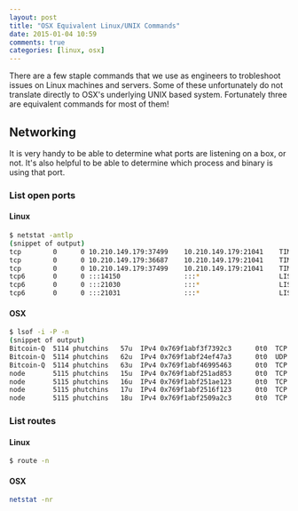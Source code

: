 ```yaml
---
layout: post
title: "OSX Equivalent Linux/UNIX Commands"
date: 2015-01-04 10:59
comments: true
categories: [linux, osx]
---
```


There are a few staple commands that we use as engineers to trobleshoot issues on Linux machines and servers. Some of these unfortunately do not translate directly to OSX's underlying UNIX based system. Fortunately three are equivalent commands for most of them!

## Networking
It is very handy to be able to determine what ports are listening on a box, or not. It's also helpful to be able to determine which process and binary is using that port.

### List open ports

#### Linux
```bash
$ netstat -antlp
(snippet of output)
tcp        0      0 10.210.149.179:37499    10.210.149.179:21041    TIME_WAIT   -
tcp        0      0 10.210.149.179:36687    10.210.149.179:21041    TIME_WAIT   -
tcp        0      0 10.210.149.179:37499    10.210.149.179:21041    TIME_WAIT   -
tcp6       0      0 :::14150                :::*                    LISTEN      14765/zabbix_agentd
tcp6       0      0 :::21030                :::*                    LISTEN      15751/bitcoind
tcp6       0      0 :::21031                :::*                    LISTEN      15751/bitcoind
```

#### OSX
```bash
$ lsof -i -P -n
(snippet of output)
Bitcoin-Q  5114 phutchins   57u  IPv4 0x769f1abf3f7392c3      0t0  TCP 10.0.0.13:59997->188.138.104.253:8333 (ESTABLISHED)
Bitcoin-Q  5114 phutchins   62u  IPv4 0x769f1abf24ef47a3      0t0  UDP *:*
Bitcoin-Q  5114 phutchins   63u  IPv4 0x769f1abf46995463      0t0  TCP 10.0.0.13:59354->185.53.131.187:8333 (ESTABLISHED)
node       5115 phutchins   15u  IPv4 0x769f1abf251ad853      0t0  TCP *:9000 (LISTEN)
node       5115 phutchins   16u  IPv4 0x769f1abf251ae123      0t0  TCP 127.0.0.1:52442->127.0.0.1:27017 (ESTABLISHED)
node       5115 phutchins   17u  IPv4 0x769f1abf2516f123      0t0  TCP 127.0.0.1:52443->127.0.0.1:27017 (ESTABLISHED)
node       5115 phutchins   18u  IPv4 0x769f1abf2509a2c3      0t0  TCP 127.0.0.1:52444->127.0.0.1:27017 (ESTABLISHED)
```

### List routes

#### Linux
```bash
$ route -n
```

#### OSX
```bash
netstat -nr
```
